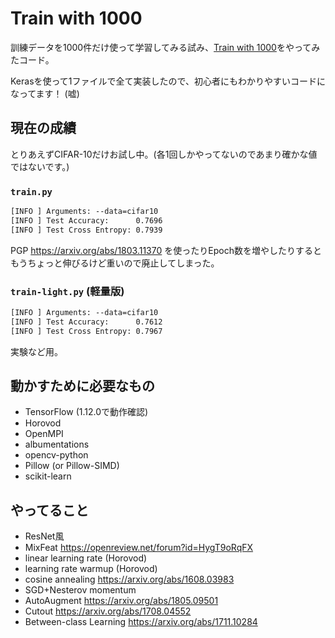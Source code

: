 # Train with 1000

訓練データを1000件だけ使って学習してみる試み、[Train with 1000](http://www.ok.sc.e.titech.ac.jp/~mtanaka/proj/train1000/)をやってみたコード。

Kerasを使って1ファイルで全て実装したので、初心者にもわかりやすいコードになってます！ (嘘)

## 現在の成績

とりあえずCIFAR-10だけお試し中。(各1回しかやってないのであまり確かな値ではないです。)

### `train.py`

```txt
[INFO ] Arguments: --data=cifar10
[INFO ] Test Accuracy:      0.7696
[INFO ] Test Cross Entropy: 0.7939
```

PGP <https://arxiv.org/abs/1803.11370> を使ったりEpoch数を増やしたりするともうちょっと伸びるけど重いので廃止してしまった。

### `train-light.py` (軽量版)

```txt
[INFO ] Arguments: --data=cifar10
[INFO ] Test Accuracy:      0.7612
[INFO ] Test Cross Entropy: 0.7967
```

実験など用。

## 動かすために必要なもの

- TensorFlow (1.12.0で動作確認)
- Horovod
- OpenMPI
- albumentations
- opencv-python
- Pillow (or Pillow-SIMD)
- scikit-learn

## やってること

- ResNet風
- MixFeat <https://openreview.net/forum?id=HygT9oRqFX>
- linear learning rate (Horovod)
- learning rate warmup (Horovod)
- cosine annealing <https://arxiv.org/abs/1608.03983>
- SGD+Nesterov momentum
- AutoAugment <https://arxiv.org/abs/1805.09501>
- Cutout <https://arxiv.org/abs/1708.04552>
- Between-class Learning <https://arxiv.org/abs/1711.10284>

